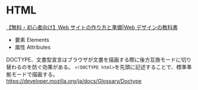 # HTML

[【無料・初心者向け】Web サイトの作り方と準備|Web デザインの教科書](https://web-design-textbook.com/)

- 要素 Elements
- 属性 Attributes

DOCTYPE、文書型宣言はブラウザが文書を描画する際に後方互換モードに切り替わるのを防ぐ効果がある。
`<!DOCTYPE html>`を先頭に記述することで、標準準拠モードで描画する。
https://developer.mozilla.org/ja/docs/Glossary/Doctype
